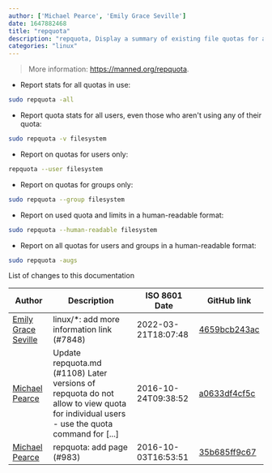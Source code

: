 ```yaml
---
author: ['Michael Pearce', 'Emily Grace Seville']
date: 1647882468
title: "repquota"
description: "repquota, Display a summary of existing file quotas for a filesystem."
categories: "linux"
---
```

> More information: <https://manned.org/repquota>.

- Report stats for all quotas in use:

```bash
sudo repquota -all
```

- Report quota stats for all users, even those who aren't using any of their quota:

```bash
sudo repquota -v filesystem
```

- Report on quotas for users only:

```bash
repquota --user filesystem
```

- Report on quotas for groups only:

```bash
sudo repquota --group filesystem
```

- Report on used quota and limits in a human-readable format:

```bash
sudo repquota --human-readable filesystem
```

- Report on all quotas for users and groups in a human-readable format:

```bash
sudo repquota -augs
```
List of changes to this documentation


Author | Description | ISO 8601 Date | GitHub link
------|-----|-----|-----
[Emily Grace Seville](mailto:emilyseville7cf@gmail.com) | linux/*: add more information link (#7848) | 2022-03-21T18:07:48 | [4659bcb243ac](https://github.com/tldr-pages/tldr/commit/4659bcb243ac572c9e0c95117097801f1e62bda4)
[Michael Pearce](mailto:pogomaniac@hotmail.com) | Update repquota.md (#1108) Later versions of repquota do not allow to view quota for individual users - use the quota command for [...] | 2016-10-24T09:38:52 | [a0633df4cf5c](https://github.com/tldr-pages/tldr/commit/a0633df4cf5cf3982220e968cb12772e50bce1c0)
[Michael Pearce](mailto:pogomaniac@hotmail.com) | repquota: add page (#983) | 2016-10-03T16:53:51 | [35b685ff9c67](https://github.com/tldr-pages/tldr/commit/35b685ff9c67ff75bd70da331f68249ecd45785f)

